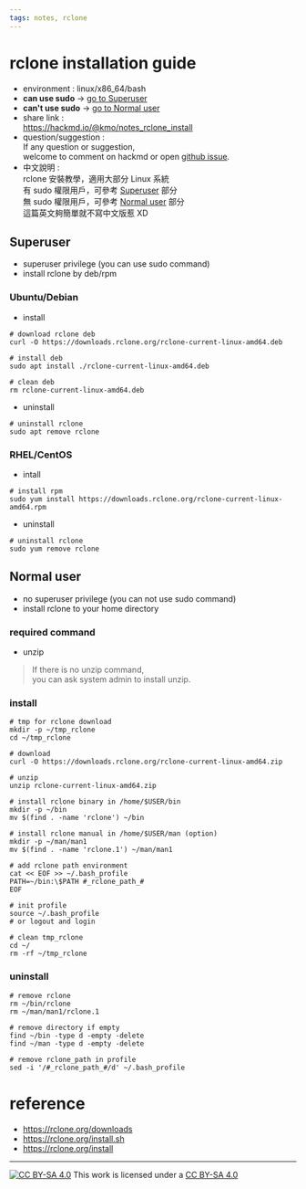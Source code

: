 ```yaml
---
tags: notes, rclone
---
```


# rclone installation guide
- environment :  linux/x86_64/bash  
- **can use sudo**  -> [go to Superuser](#Superuser)
- **can't use sudo** -> [go to Normal user](#Normal-user)
- share link :  
https://hackmd.io/@kmo/notes_rclone_install  
- question/suggestion :  
If any question or suggestion,  
welcome to comment on hackmd or open [github issue](https://github.com/likueimo/notes/issues).  
- 中文說明 :  
rclone 安裝教學，適用大部分 Linux 系統  
有 sudo 權限用戶，可參考 [Superuser](#Superuser) 部分  
無 sudo 權限用戶，可參考 [Normal user](#Normal-user) 部分  
這篇英文夠簡單就不寫中文版惹 XD

## Superuser
- superuser privilege (you can use sudo command)
- install rclone by deb/rpm

### Ubuntu/Debian  
- install 
```bash=
# download rclone deb
curl -O https://downloads.rclone.org/rclone-current-linux-amd64.deb

# install deb
sudo apt install ./rclone-current-linux-amd64.deb

# clean deb
rm rclone-current-linux-amd64.deb
```
- uninstall 
```bash=
# uninstall rclone
sudo apt remove rclone
```

### RHEL/CentOS
- intall

```bash=
# install rpm
sudo yum install https://downloads.rclone.org/rclone-current-linux-amd64.rpm
```
- uninstall
```bash=
# uninstall rclone
sudo yum remove rclone
```

## Normal user 
- no superuser privilege (you can not use sudo command)
- install rclone to your home directory


### required command
- unzip 
> If there is no unzip command,  
> you can ask system admin to install unzip.


### install

```bash=
# tmp for rclone download
mkdir -p ~/tmp_rclone
cd ~/tmp_rclone

# download
curl -O https://downloads.rclone.org/rclone-current-linux-amd64.zip

# unzip
unzip rclone-current-linux-amd64.zip

# install rclone binary in /home/$USER/bin
mkdir -p ~/bin
mv $(find . -name 'rclone') ~/bin

# install rclone manual in /home/$USER/man (option)
mkdir -p ~/man/man1
mv $(find . -name 'rclone.1') ~/man/man1

# add rclone path environment
cat << EOF >> ~/.bash_profile
PATH=~/bin:\$PATH #_rclone_path_#
EOF

# init profile 
source ~/.bash_profile
# or logout and login

# clean tmp_rclone
cd ~/
rm -rf ~/tmp_rclone
```

### uninstall

```bash=
# remove rclone
rm ~/bin/rclone
rm ~/man/man1/rclone.1

# remove directory if empty
find ~/bin -type d -empty -delete
find ~/man -type d -empty -delete

# remove rclone_path in profile
sed -i '/#_rclone_path_#/d' ~/.bash_profile
```

# reference
- https://rclone.org/downloads  
- https://rclone.org/install.sh  
- https://rclone.org/install  

---
[![CC BY-SA 4.0][cc-by-sa-image]][cc-by-sa] This work is licensed under a [CC BY-SA 4.0][cc-by-sa]  

[cc-by-sa]: http://creativecommons.org/licenses/by-sa/4.0/ 
[cc-by-sa-image]: https://licensebuttons.net/l/by-sa/4.0/88x31.png  
